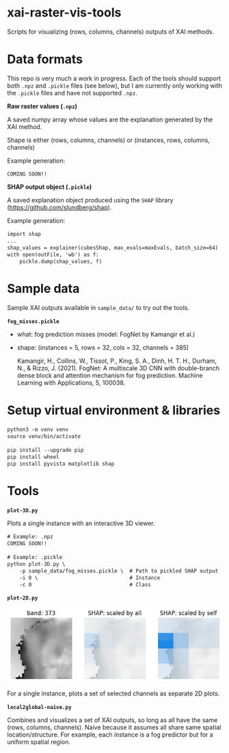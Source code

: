 # xai-raster-vis-tools

Scripts for visualizing (rows, columns, channels) outputs of XAI methods.

# Data formats

This repo is very much a work in progress.
Each of the tools should support both `.npz` and `.pickle` files (see below), 
but I am currently only working with the `.pickle` files and have not supported `.npz`. 

**Raw raster values (`.npz`)**

A saved numpy array whose values are the explanation generated by the XAI method.

Shape is either (rows, columns, channels) or (instances, rows, columns, channels)

Example generation:

    COMING SOON!!

**SHAP output object (`.pickle`)**

A saved explanation object produced using the `SHAP` library (https://github.com/slundberg/shap).

Example generation:

    import shap 
    ...
    shap_values = explainer(cubesShap, max_evals=maxEvals, batch_size=64)
    with open(outFile, 'wb') as f:
        pickle.dump(shap_values, f)

# Sample data

Sample XAI outputs available in `sample_data/` to try out the tools. 

**`fog_misses.pickle`**

- what: fog prediction misses (model: FogNet by Kamangir et al.)
- shape: (instances = 5, rows = 32, cols = 32, channels = 385)

    Kamangir, H., Collins, W., Tissot, P., King, S. A., Dinh, H. T. H., Durham, N., & Rizzo, J. (2021). 
    FogNet: A multiscale 3D CNN with double-branch dense block and attention mechanism for fog prediction. 
    Machine Learning with Applications, 5, 100038.

# Setup virtual environment & libraries

    python3 -m venv venv
    source venv/bin/activate

    pip install --upgrade pip
    pip install wheel
    pip install pyvista matplotlib shap


# Tools

**`plot-3D.py`**

Plots a single instance with an interactive 3D viewer. 

    # Example: .npz
    COMING SOON!!

    # Example: .pickle
    python plot-3D.py \
        -p sample_data/fog_misses.pickle \  # Path to pickled SHAP output
        -i 0 \                              # Instance
        -c 0                                # Class

**`plot-2D.py`**

![Example plot-2D.py plot](img/plot-2D.png)

For a single instance, plots a set of selected channels as separate 2D plots. 

    

**`local2global-naive.py`**

Combines and visualizes a set of XAI outputs, so long as all have the same (rows, columns, channels). 
Naive because it assumes all share same spatial location/structure. 
For example, each instance is a fog predictor but for a uniform spatial region.

